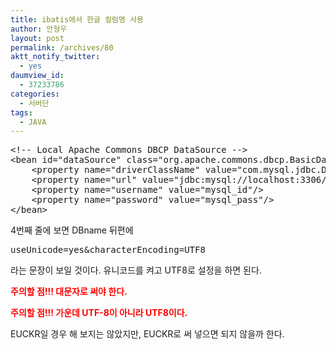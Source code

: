 ```yaml
---
title: ibatis에서 한글 컬럼명 사용
author: 안형우
layout: post
permalink: /archives/80
aktt_notify_twitter:
  - yes
daumview_id:
  - 37233786
categories:
  - 서버단
tags:
  - JAVA
---
```

<pre title="code" class="brush: xhtml;highlight: [4]; ">&lt;!-- Local Apache Commons DBCP DataSource --&gt;
&lt;bean id="dataSource" class="org.apache.commons.dbcp.BasicDataSource" destroy-method="close"&gt;
	&lt;property name="driverClassName" value="com.mysql.jdbc.Driver"/&gt;
	&lt;property name="url" value="jdbc:mysql://localhost:3306/DBname?useUnicode=yes&amp;characterEncoding=UTF8"/&gt;
	&lt;property name="username" value="mysql_id"/&gt;
	&lt;property name="password" value="mysql_pass"/&gt;
&lt;/bean&gt;</pre>

4번째 줄에 보면 DBname 뒤편에

<pre title="code" class="brush: xhtml;">useUnicode=yes&amp;characterEncoding=UTF8</pre>

라는 문장이 보일 것이다. 유니코드를 켜고 UTF8로 설정을 하면 된다.

**<span style="color: rgb(255, 0, 0);">주의할 점!!! 대문자로 써야 한다.</span>**

**<span style="color: rgb(255, 0, 0);">주의할 점!!! 가운데 UTF-8이 아니라 UTF8이다.<br /> </span>**

EUCKR일 경우 해 보지는 않았지만, EUCKR로 써 넣으면 되지 않을까 한다.